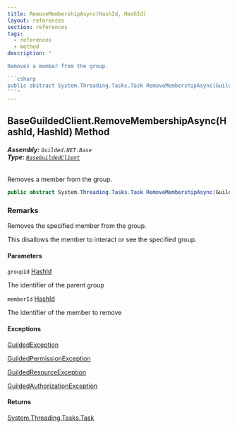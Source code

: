 ```yaml
---
title: RemoveMembershipAsync(HashId, HashId)
layout: references
section: references
tags:
  - references
  - method
description: "

Removes a member from the group.

```csharp
public abstract System.Threading.Tasks.Task RemoveMembershipAsync(Guilded.NET.Base.HashId groupId, Guilded.NET.Base.HashId memberId);
```"
---
```


## BaseGuildedClient.RemoveMembershipAsync(HashId, HashId) Method
###### **Assembly:** `Guilded.NET.Base`<br/>**Type:** [`BaseGuildedClient`](BaseGuildedClient 'Guilded.NET.Base.BaseGuildedClient')

Removes a member from the group.

```csharp
public abstract System.Threading.Tasks.Task RemoveMembershipAsync(Guilded.NET.Base.HashId groupId, Guilded.NET.Base.HashId memberId);
```

### Remarks
  
Removes the specified member from the group.  
  
This disallows the member to interact or see the specified group.
#### Parameters

<a name='Guilded.NET.Base.BaseGuildedClient.RemoveMembershipAsync(Guilded.NET.Base.HashId,Guilded.NET.Base.HashId).groupId'></a>

`groupId` [HashId](HashId 'Guilded.NET.Base.HashId')

The identifier of the parent group

<a name='Guilded.NET.Base.BaseGuildedClient.RemoveMembershipAsync(Guilded.NET.Base.HashId,Guilded.NET.Base.HashId).memberId'></a>

`memberId` [HashId](HashId 'Guilded.NET.Base.HashId')

The identifier of the member to remove

#### Exceptions

[GuildedException](GuildedException 'Guilded.NET.Base.GuildedException')

[GuildedPermissionException](GuildedPermissionException 'Guilded.NET.Base.GuildedPermissionException')

[GuildedResourceException](GuildedResourceException 'Guilded.NET.Base.GuildedResourceException')

[GuildedAuthorizationException](GuildedAuthorizationException 'Guilded.NET.Base.GuildedAuthorizationException')

#### Returns
[System.Threading.Tasks.Task](https://docs.microsoft.com/en-us/dotnet/api/System.Threading.Tasks.Task 'System.Threading.Tasks.Task')